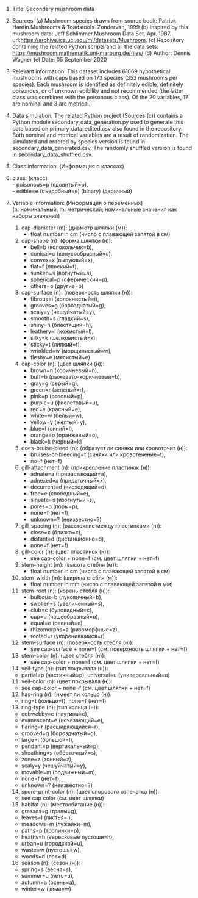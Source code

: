 1. Title: Secondary mushroom data

2. Sources:
	(a) Mushroom species drawn from source book:
		Patrick Hardin.Mushrooms & Toadstools.
	    Zondervan, 1999
	(b) Inspired by this mushroom data:
		Jeff Schlimmer.Mushroom Data Set. Apr. 1987.
		url:https://archive.ics.uci.edu/ml/datasets/Mushroom.
	(c) Repository containing the related Python scripts and all the data sets: https://mushroom.mathematik.uni-marburg.de/files/ 
	(d) Author: Dennis Wagner
	(e) Date: 05 September 2020

3. Relevant information:
	This dataset includes 61069 hypothetical mushrooms with caps based on 173 species (353 mushrooms
	per species). Each mushroom is identified as definitely edible, definitely poisonous, or of 
	unknown edibility and not recommended (the latter class was combined with the poisonous class).
	Of the 20 variables, 17 are nominal and 3 are metrical.

4. Data simulation:
	The related Python project (Sources (c)) contains a Python module secondary_data_generation.py
	used to generate this data based on primary_data_edited.csv also found in the repository.
	Both nominal and metrical variables are a result of randomization.
	The simulated and ordered by species version is found in secondary_data_generated.csv.
	The randomly shuffled version is found in secondary_data_shuffled.csv.

5. Class information: (Информация о классах)  
  1. class: (класс)  
    - poisonous=p (ядовитый=p),  
    - edible=e (съедобный=e) (binary) (двоичный)  

6. Variable Information: (Информация о переменных)  
   (n: номинальный, m: метрический; номинальные значения как наборы значений)  
   1. cap-diameter (m): (диаметр шляпки (м)):  
       - float number in cm (число с плавающей запятой в см)  
   2. cap-shape (n): (форма шляпки (н)):  
      - bell=b (колокольчик=b),  
      - conical=c (конусообразный=c),  
      - convex=x (выпуклый=x),  
      - flat=f (плоский=f),  
      - sunken=s (вогнутый=s),  
      - spherical=p (сферический=p),  
      - others=o (другие=o)  
   3. cap-surface (n): (поверхность шляпки (н)):  
      - fibrous=i (волокнистый=i),  
      - grooves=g (бороздчатый=g),  
      - scaly=y (чешуйчатый=y),  
      - smooth=s (гладкий=s),  
      - shiny=h (блестящий=h),  
      - leathery=l (кожистый=l),  
      - silky=k (шелковистый=k),  
      - sticky=t (липкий=t),  
      - wrinkled=w (морщинистый=w),  
      - fleshy=e (мясистый=e)  
   4. cap-color (n): (цвет шляпки (н)):  
      - brown=n (коричневый=n),  
      - buff=b (рыжевато-коричневый=b),  
      - gray=g (серый=g),  
      - green=r (зеленый=r),  
      - pink=p (розовый=p),  
      - purple=u (фиолетовый=u),  
      - red=e (красный=e),  
      - white=w (белый=w),  
      - yellow=y (желтый=y),  
      - blue=l (синий=l),  
      - orange=o (оранжевый=o),  
      - black=k (черный=k)  
   1. does-bruise-bleed (n): (образует ли синяки или кровоточит (н)):  
      - bruises-or-bleeding=t (синяки или кровотечение=t),  
      - no=f (нет=f)  
   2. gill-attachment (n): (прикрепление пластинок (н)):  
      - adnate=a (прирастающий=a),  
      - adnexed=x (придаточный=x),  
      - decurrent=d (нисходящий=d),  
      - free=e (свободный=e),  
      - sinuate=s (изогнутый=s),  
      - pores=p (поры=p),  
      - none=f (нет=f),  
      - unknown=? (неизвестно=?)  
   3. gill-spacing (n): (расстояние между пластинками (н)):  
      - close=c (близко=c),  
      - distant=d (дистанционно=d),  
      - none=f (нет=f)  
   4. gill-color (n): (цвет пластинок (н)):  
      - see cap-color + none=f (см. цвет шляпки + нет=f)  
   5. stem-height (m): (высота стебля (м)):  
      - float number in cm (число с плавающей запятой в см)  
   6. stem-width (m): (ширина стебля (м)):  
      - float number in mm (число с плавающей запятой в мм)  
   7. stem-root (n): (корень стебля (н)):  
      - bulbous=b (луковичный=b),  
      - swollen=s (увеличенный=s),  
      - club=c (буловидный=c),  
      - cup=u (чашеобразный=u),  
      - equal=e (равный=e),  
      - rhizomorphs=z (ризоморфные=z),  
      - rooted=r (укоренившийся=r)  
   8. stem-surface (n): (поверхность стебля (н)):  
      - see cap-surface + none=f (см. поверхность шляпки + нет=f)  
   9. stem-color (n): (цвет стебля (н)):  
      - see cap-color + none=f (см. цвет шляпки + нет=f)  
   10. veil-type (n): (тип покрывала (н)):  
      - partial=p (частичный=p), universal=u (универсальный=u)  
   11. veil-color (n): (цвет покрывала (н)):  
      - see cap-color + none=f (см. цвет шляпки + нет=f)  
   12. has-ring (n): (имеет ли кольцо (н)):  
      - ring=t (кольцо=t), none=f (нет=f)  
   13. ring-type (n): (тип кольца (н)):  
      - cobwebby=c (паутина=c),  
      - evanescent=e (исчезающий=e),  
      - flaring=r (расширяющийся=r),  
      - grooved=g (бороздчатый=g),  
      - large=l (большой=l),  
      - pendant=p (вертикальный=p),  
      - sheathing=s (обёрточный=s),  
      - zone=z (зонный=z),
      - scaly=y (чешуйчатый=y),  
      - movable=m (подвижный=m),  
      - none=f (нет=f),  
      - unknown=? (неизвестно=?)  
   14. spore-print-color (n): (цвет спорового отпечатка (н)):  
      - see cap color (см. цвет шляпки)  
   15. habitat (n): (местообитание (н)):  
      - grasses=g (травы=g),  
      - leaves=l (листья=l),  
      - meadows=m (лужайки=m),  
      - paths=p (тропинки=p),  
      - heaths=h (вересковые пустоши=h),  
      - urban=u (городской=u),  
      - waste=w (пустошь=w),  
      - woods=d (лес=d)  
   16. season (n): (сезон (н)):  
      - spring=s (весна=s),  
      - summer=u (лето=u),  
      - autumn=a (осень=a),  
      - winter=w (зима=w)  

